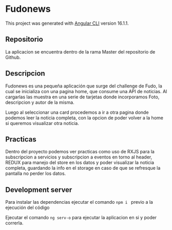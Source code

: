 # Fudonews

This project was generated with [Angular CLI](https://github.com/angular/angular-cli) version 16.1.1.

## Repositorio

La aplicacion se encuentra dentro de la rama Master del repositorio de Github.

## Descripcion

Fudonews es una pequeña aplicación que surge del challenge de Fudo, la cual se inicializa con una pagina home, que consume una API de noticias.
Al cargarlas las muestra en una serie de tarjetas donde incorporamos Foto, descripcion y autor de la misma.

Luego al seleccionar una card procedemos a ir a otra pagina donde podemos leer la noticia completa, con la opcion de poder volver a la home si queremos visualizar otra noticia.

## Practicas

Dentro del proyecto podemos ver practicas como uso de RXJS para la subscripcion a servicios y subscripcion a eventos en torno al header, REDUX para manejo del store en los datos y poder visualizar la noticia completa, guardando la info en el storage en caso de que se refresque la pantalla no perder los datos.

## Development server

Para instalar las dependencias ejecutar el comando `npm i ` previo a la ejecución del código

Ejecutar el comando `ng serv-o` para ejecutar la aplicacion en si y poder correrla.
